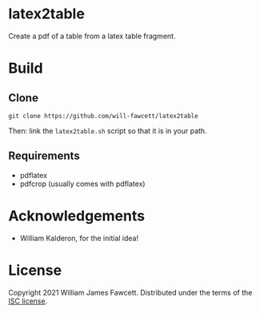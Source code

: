 # latex2table
Create a pdf of a table from a latex table fragment.

# Build

## Clone
```
git clone https://github.com/will-fawcett/latex2table
```
Then: link the `latex2table.sh` script so that it is in your path. 

## Requirements
- pdflatex
- pdfcrop (usually comes with pdflatex)


# Acknowledgements
 - William Kalderon, for the initial idea! 

# License
Copyright 2021 William James Fawcett. 
Distributed under the terms of the [ISC license](./LICENSE).
